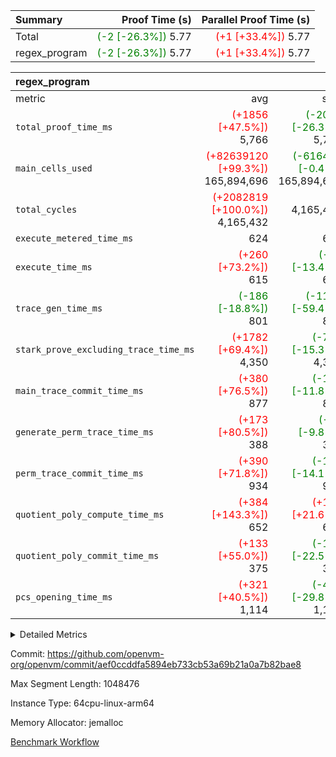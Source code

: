 | Summary | Proof Time (s) | Parallel Proof Time (s) |
|:---|---:|---:|
| Total | <span style='color: green'>(-2 [-26.3%])</span> 5.77 | <span style='color: red'>(+1 [+33.4%])</span> 5.77 |
| regex_program | <span style='color: green'>(-2 [-26.3%])</span> 5.77 | <span style='color: red'>(+1 [+33.4%])</span> 5.77 |


| regex_program |||||
|:---|---:|---:|---:|---:|
|metric|avg|sum|max|min|
| `total_proof_time_ms ` | <span style='color: red'>(+1856 [+47.5%])</span> 5,766 | <span style='color: green'>(-2053 [-26.3%])</span> 5,766 | <span style='color: red'>(+1443 [+33.4%])</span> 5,766 | <span style='color: red'>(+2270 [+64.9%])</span> 5,766 |
| `main_cells_used     ` | <span style='color: red'>(+82639120 [+99.3%])</span> 165,894,696 | <span style='color: green'>(-616456 [-0.4%])</span> 165,894,696 | <span style='color: red'>(+72393897 [+77.4%])</span> 165,894,696 | <span style='color: red'>(+92884343 [+127.2%])</span> 165,894,696 |
| `total_cycles        ` | <span style='color: red'>(+2082819 [+100.0%])</span> 4,165,432 |  4,165,432 | <span style='color: red'>(+1921717 [+85.6%])</span> 4,165,432 | <span style='color: red'>(+2243921 [+116.8%])</span> 4,165,432 |
| `execute_metered_time_ms` |  624 |  624 |  624 |  624 |
| `execute_time_ms     ` | <span style='color: red'>(+260 [+73.2%])</span> 615 | <span style='color: green'>(-95 [-13.4%])</span> 615 | <span style='color: red'>(+220 [+55.7%])</span> 615 | <span style='color: red'>(+300 [+95.2%])</span> 615 |
| `trace_gen_time_ms   ` | <span style='color: green'>(-186 [-18.8%])</span> 801 | <span style='color: green'>(-1173 [-59.4%])</span> 801 | <span style='color: green'>(-366 [-31.4%])</span> 801 | <span style='color: green'>(-6 [-0.7%])</span> 801 |
| `stark_prove_excluding_trace_time_ms` | <span style='color: red'>(+1782 [+69.4%])</span> 4,350 | <span style='color: green'>(-785 [-15.3%])</span> 4,350 | <span style='color: red'>(+1589 [+57.6%])</span> 4,350 | <span style='color: red'>(+1976 [+83.2%])</span> 4,350 |
| `main_trace_commit_time_ms` | <span style='color: red'>(+380 [+76.5%])</span> 877 | <span style='color: green'>(-117 [-11.8%])</span> 877 | <span style='color: red'>(+323 [+58.3%])</span> 877 | <span style='color: red'>(+437 [+99.3%])</span> 877 |
| `generate_perm_trace_time_ms` | <span style='color: red'>(+173 [+80.5%])</span> 388 | <span style='color: green'>(-42 [-9.8%])</span> 388 | <span style='color: red'>(+155 [+66.5%])</span> 388 | <span style='color: red'>(+191 [+97.0%])</span> 388 |
| `perm_trace_commit_time_ms` | <span style='color: red'>(+390 [+71.8%])</span> 934 | <span style='color: green'>(-153 [-14.1%])</span> 934 | <span style='color: red'>(+363 [+63.6%])</span> 934 | <span style='color: red'>(+418 [+81.0%])</span> 934 |
| `quotient_poly_compute_time_ms` | <span style='color: red'>(+384 [+143.3%])</span> 652 | <span style='color: red'>(+116 [+21.6%])</span> 652 | <span style='color: red'>(+372 [+132.9%])</span> 652 | <span style='color: red'>(+396 [+154.7%])</span> 652 |
| `quotient_poly_commit_time_ms` | <span style='color: red'>(+133 [+55.0%])</span> 375 | <span style='color: green'>(-109 [-22.5%])</span> 375 | <span style='color: red'>(+95 [+33.9%])</span> 375 | <span style='color: red'>(+171 [+83.8%])</span> 375 |
| `pcs_opening_time_ms ` | <span style='color: red'>(+321 [+40.5%])</span> 1,114 | <span style='color: green'>(-472 [-29.8%])</span> 1,114 | <span style='color: red'>(+280 [+33.6%])</span> 1,114 | <span style='color: red'>(+362 [+48.1%])</span> 1,114 |



<details>
<summary>Detailed Metrics</summary>

| group | num_segments | keygen_time_ms | fri.log_blowup | execute_metered_time_ms | commit_exe_time_ms |
| --- | --- | --- | --- | --- | --- |
| regex_program | 1 | 575 | 1 | 624 | 18 | 

| group | air_name | quotient_deg | interactions | constraints |
| --- | --- | --- | --- | --- |
| regex_program | AccessAdapterAir<16> | 2 | 5 | 12 | 
| regex_program | AccessAdapterAir<2> | 2 | 5 | 12 | 
| regex_program | AccessAdapterAir<32> | 2 | 5 | 12 | 
| regex_program | AccessAdapterAir<4> | 2 | 5 | 12 | 
| regex_program | AccessAdapterAir<8> | 2 | 5 | 12 | 
| regex_program | BitwiseOperationLookupAir<8> | 2 | 2 | 4 | 
| regex_program | KeccakVmAir | 2 | 321 | 4,513 | 
| regex_program | MemoryMerkleAir<8> | 2 | 4 | 39 | 
| regex_program | PersistentBoundaryAir<8> | 2 | 3 | 7 | 
| regex_program | PhantomAir | 2 | 3 | 5 | 
| regex_program | Poseidon2PeripheryAir<BabyBearParameters>, 1> | 2 | 1 | 286 | 
| regex_program | ProgramAir | 1 | 1 | 4 | 
| regex_program | RangeTupleCheckerAir<2> | 1 | 1 | 4 | 
| regex_program | Rv32HintStoreAir | 2 | 18 | 28 | 
| regex_program | VariableRangeCheckerAir | 1 | 1 | 4 | 
| regex_program | VmAirWrapper<Rv32BaseAluAdapterAir, BaseAluCoreAir<4, 8> | 2 | 20 | 37 | 
| regex_program | VmAirWrapper<Rv32BaseAluAdapterAir, LessThanCoreAir<4, 8> | 2 | 18 | 40 | 
| regex_program | VmAirWrapper<Rv32BaseAluAdapterAir, ShiftCoreAir<4, 8> | 2 | 24 | 91 | 
| regex_program | VmAirWrapper<Rv32BranchAdapterAir, BranchEqualCoreAir<4> | 2 | 11 | 20 | 
| regex_program | VmAirWrapper<Rv32BranchAdapterAir, BranchLessThanCoreAir<4, 8> | 2 | 13 | 35 | 
| regex_program | VmAirWrapper<Rv32CondRdWriteAdapterAir, Rv32JalLuiCoreAir> | 2 | 10 | 18 | 
| regex_program | VmAirWrapper<Rv32JalrAdapterAir, Rv32JalrCoreAir> | 2 | 16 | 20 | 
| regex_program | VmAirWrapper<Rv32LoadStoreAdapterAir, LoadSignExtendCoreAir<4, 8> | 2 | 18 | 33 | 
| regex_program | VmAirWrapper<Rv32LoadStoreAdapterAir, LoadStoreCoreAir<4> | 2 | 17 | 40 | 
| regex_program | VmAirWrapper<Rv32MultAdapterAir, DivRemCoreAir<4, 8> | 2 | 25 | 84 | 
| regex_program | VmAirWrapper<Rv32MultAdapterAir, MulHCoreAir<4, 8> | 2 | 24 | 31 | 
| regex_program | VmAirWrapper<Rv32MultAdapterAir, MultiplicationCoreAir<4, 8> | 2 | 19 | 19 | 
| regex_program | VmAirWrapper<Rv32RdWriteAdapterAir, Rv32AuipcCoreAir> | 2 | 12 | 14 | 
| regex_program | VmConnectorAir | 2 | 5 | 11 | 

| group | air_name | segment | rows | prep_cols | perm_cols | main_cols | cells |
| --- | --- | --- | --- | --- | --- | --- | --- |
| regex_program | AccessAdapterAir<8> | 0 | 131,072 |  | 16 | 17 | 4,325,376 | 
| regex_program | BitwiseOperationLookupAir<8> | 0 | 65,536 | 3 | 8 | 2 | 655,360 | 
| regex_program | KeccakVmAir | 0 | 32 |  | 1,056 | 3,163 | 135,008 | 
| regex_program | MemoryMerkleAir<8> | 0 | 131,072 |  | 16 | 32 | 6,291,456 | 
| regex_program | PersistentBoundaryAir<8> | 0 | 131,072 |  | 12 | 20 | 4,194,304 | 
| regex_program | PhantomAir | 0 | 1 |  | 12 | 6 | 18 | 
| regex_program | Poseidon2PeripheryAir<BabyBearParameters>, 1> | 0 | 16,384 |  | 8 | 300 | 5,046,272 | 
| regex_program | ProgramAir | 0 | 131,072 |  | 8 | 10 | 2,359,296 | 
| regex_program | RangeTupleCheckerAir<2> | 0 | 524,288 | 2 | 8 | 1 | 4,718,592 | 
| regex_program | Rv32HintStoreAir | 0 | 16,384 |  | 44 | 32 | 1,245,184 | 
| regex_program | VariableRangeCheckerAir | 0 | 262,144 | 2 | 8 | 1 | 2,359,296 | 
| regex_program | VmAirWrapper<Rv32BaseAluAdapterAir, BaseAluCoreAir<4, 8> | 0 | 2,097,152 |  | 52 | 36 | 184,549,376 | 
| regex_program | VmAirWrapper<Rv32BaseAluAdapterAir, LessThanCoreAir<4, 8> | 0 | 65,536 |  | 40 | 37 | 5,046,272 | 
| regex_program | VmAirWrapper<Rv32BaseAluAdapterAir, ShiftCoreAir<4, 8> | 0 | 262,144 |  | 52 | 53 | 27,525,120 | 
| regex_program | VmAirWrapper<Rv32BranchAdapterAir, BranchEqualCoreAir<4> | 0 | 524,288 |  | 28 | 26 | 28,311,552 | 
| regex_program | VmAirWrapper<Rv32BranchAdapterAir, BranchLessThanCoreAir<4, 8> | 0 | 262,144 |  | 32 | 32 | 16,777,216 | 
| regex_program | VmAirWrapper<Rv32CondRdWriteAdapterAir, Rv32JalLuiCoreAir> | 0 | 131,072 |  | 28 | 18 | 6,029,312 | 
| regex_program | VmAirWrapper<Rv32JalrAdapterAir, Rv32JalrCoreAir> | 0 | 131,072 |  | 36 | 28 | 8,388,608 | 
| regex_program | VmAirWrapper<Rv32LoadStoreAdapterAir, LoadSignExtendCoreAir<4, 8> | 0 | 1,024 |  | 52 | 36 | 90,112 | 
| regex_program | VmAirWrapper<Rv32LoadStoreAdapterAir, LoadStoreCoreAir<4> | 0 | 2,097,152 |  | 52 | 41 | 195,035,136 | 
| regex_program | VmAirWrapper<Rv32MultAdapterAir, DivRemCoreAir<4, 8> | 0 | 128 |  | 72 | 59 | 16,768 | 
| regex_program | VmAirWrapper<Rv32MultAdapterAir, MulHCoreAir<4, 8> | 0 | 256 |  | 72 | 39 | 28,416 | 
| regex_program | VmAirWrapper<Rv32MultAdapterAir, MultiplicationCoreAir<4, 8> | 0 | 65,536 |  | 52 | 31 | 5,439,488 | 
| regex_program | VmAirWrapper<Rv32RdWriteAdapterAir, Rv32AuipcCoreAir> | 0 | 65,536 |  | 28 | 20 | 3,145,728 | 
| regex_program | VmConnectorAir | 0 | 2 | 1 | 16 | 5 | 42 | 

| group | segment | trace_gen_time_ms | total_proof_time_ms | total_cycles | total_cells | stark_prove_excluding_trace_time_ms | quotient_poly_compute_time_ms | quotient_poly_commit_time_ms | perm_trace_commit_time_ms | pcs_opening_time_ms | main_trace_commit_time_ms | main_cells_used | generate_perm_trace_time_ms | execute_time_ms |
| --- | --- | --- | --- | --- | --- | --- | --- | --- | --- | --- | --- | --- | --- | --- |
| regex_program | 0 | 801 | 5,766 | 4,165,432 | 511,713,308 | 4,350 | 652 | 375 | 934 | 1,114 | 877 | 165,894,696 | 388 | 615 | 

| group | segment | trace_height_constraint | weighted_sum | threshold |
| --- | --- | --- | --- | --- |
| regex_program | 0 | 0 | 11,438,918 | 2,013,265,921 | 
| regex_program | 0 | 1 | 32,222,272 | 2,013,265,921 | 
| regex_program | 0 | 2 | 5,719,459 | 2,013,265,921 | 
| regex_program | 0 | 3 | 37,992,516 | 2,013,265,921 | 
| regex_program | 0 | 4 | 524,288 | 2,013,265,921 | 
| regex_program | 0 | 5 | 262,144 | 2,013,265,921 | 
| regex_program | 0 | 6 | 13,161,280 | 2,013,265,921 | 
| regex_program | 0 | 7 | 265,216 | 2,013,265,921 | 
| regex_program | 0 | 8 | 102,651,053 | 2,013,265,921 | 

</details>


Commit: https://github.com/openvm-org/openvm/commit/aef0ccddfa5894eb733cb53a69b21a0a7b82bae8

Max Segment Length: 1048476

Instance Type: 64cpu-linux-arm64

Memory Allocator: jemalloc

[Benchmark Workflow](https://github.com/openvm-org/openvm/actions/runs/15537919575)
